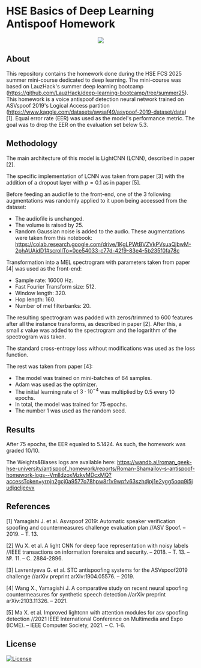 # HSE Basics of Deep Learning Antispoof Homework

<p align="center">
<a href="https://github.com/Blinorot/pytorch_project_template/generate">
  <img src="https://img.shields.io/badge/use%20this-template-green?logo=github">
</a>
</p>

## About

This repository contains the homework done during the HSE FCS 2025 summer mini-course dedicated to deep learning. The mini-course was based on LauzHack's summer deep learning bootcamp (https://github.com/LauzHack/deep-learning-bootcamp/tree/summer25). This homework is a voice antispoof detection neural network trained on ASVspoof 2019's Logical Access partition (https://www.kaggle.com/datasets/awsaf49/asvpoof-2019-dataset/data) [1]. Equal error rate (EER) was used as the model's performance metric. The goal was to drop the EER on the evaluation set below $5.3$. 

## Methodology

The main architecture of this model is LightCNN (LCNN), described in paper [2].

The specific implementation of LCNN was taken from paper [3] with the addition of a dropout layer with $p = 0.1$
as in paper [5].

Before feeding an audiofile to the front-end, one of the 3 following augmentations was randomly applied to it upon being accessed from the dataset:
- The audiofile is unchanged.
- The volume is raised by $25%$.
- Random Gaussian noise is added to the audio.
These augmentations were taken from this notebook: https://colab.research.google.com/drive/1KgLPWtBVZVkPVsuaQjbwM-2phAUAjdD1#scrollTo=0ce54033-c77d-42f9-83e4-5b235f0fa78c

Transformation into a MEL spectrogram with parameters taken from paper [4] was used as the front-end:
- Sample rate: $16000$ Hz.
- Fast Fourier Transform size: $512$.
- Window length: $320$.
- Hop length: $160$.
- Number of mel filterbanks: $20$.

The resulting spectrogram was padded with zeros/trimmed to $600$ features after all the instance transforms, as described in paper [2]. After this, a small $\varepsilon$ value was added to the spectrogram and the logarithm of the spectrogram was taken.

The standard cross-entropy loss without modifications was used as the loss function.

The rest was taken from paper [4]:
- The model was trained on mini-batches of $64$ samples.
- Adam was used as the optimizer.
- The initial learning rate of $3 \cdot 10^{-4}$ was multiplied by $0.5$ every $10$ epochs.
- In total, the model was trained for $75$ epochs.
- The number $1$ was used as the random seed.

## Results

After 75 epochs, the EER equaled to 5.1424. As such, the homework was graded 10/10.

The Weights&Biases logs are available here: https://wandb.ai/roman_geek-hse-university/antispoof_homework/reports/Roman-Shamailov-s-antispoof-homework-logs--VmlldzoxMzkyMDcxMQ?accessToken=yrnjn2gcj0a9577o78hpw8r1v9wpfv63szhdjpj1e2ygg5oqq9i5judjqcljeevx


## References

[1] Yamagishi J. et al. Asvspoof 2019: Automatic speaker verification spoofing and
countermeasures challenge evaluation plan //ASV Spoof. – 2019. – Т. 13.

[2] Wu X. et al. A light CNN for deep face representation with noisy labels //IEEE transactions
on information forensics and security.
– 2018. – Т. 13. – №. 11. – С. 2884-2896.

[3] Lavrentyeva G. et al. STC antispoofing systems for the ASVspoof2019 challenge //arXiv
preprint arXiv:1904.05576. – 2019.

[4] Wang X., Yamagishi J. A comparative study on recent neural spoofing countermeasures for
synthetic speech detection //arXiv preprint arXiv:2103.11326. – 2021.

[5] Ma X. et al. Improved lightcnn with attention modules for asv spoofing detection //2021
IEEE International Conference on Multimedia and Expo (ICME). – IEEE Computer Society,
2021. – С. 1-6.

## License

[![License](https://img.shields.io/badge/license-MIT-blue.svg)](/LICENSE)
